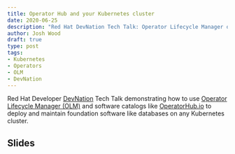 ```yaml
---
title: Operator Hub and your Kubernetes cluster
date: 2020-06-25
description: "Red Hat DevNation Tech Talk: Operator Lifecycle Manager on any Kubernetes"
author: Josh Wood
draft: true
type: post
tags:
- Kubernetes
- Operators
- OLM
- DevNation
---
```


Red Hat Developer [DevNation][devnation] Tech Talk demonstrating how to use [Operator Lifecycle Manager (OLM)][olm-gh] and software catalogs like [OperatorHub.io][operator-hub] to deploy and maintain foundation software like databases on any Kubernetes cluster.

## Slides

<script async class="speakerdeck-embed" data-id="9baa3feecd124276919be1325e05939c" data-ratio="1.77777777777778" src="//speakerdeck.com/assets/embed.js"></script>

[devnation]: https://developers.redhat.com/devnation/
[operator-hub]: https://operatorhub.io
[olm-gh]: https://github.com/operator-framework/operator-lifecycle-manager
